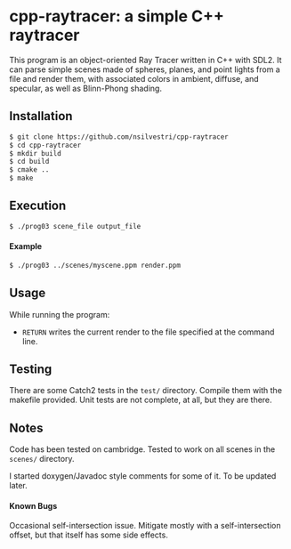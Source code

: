 # cpp-raytracer: a simple C++ raytracer

This program is an object-oriented Ray Tracer written in C++ with SDL2. It can parse simple scenes made of spheres, planes, and point lights from a file and render them, with associated colors in ambient, diffuse, and specular, as well as Blinn-Phong shading.

## Installation

```bash
$ git clone https://github.com/nsilvestri/cpp-raytracer
$ cd cpp-raytracer
$ mkdir build
$ cd build
$ cmake ..
$ make
```

## Execution
```bash
$ ./prog03 scene_file output_file
```
#### Example
```bash
$ ./prog03 ../scenes/myscene.ppm render.ppm
```

## Usage

While running the program:
* `RETURN` writes the current render to the file specified at the command line.

## Testing

There are some Catch2 tests in the `test/` directory. Compile them with the makefile provided. Unit tests are not complete, at all, but they are there.

## Notes

Code has been tested on cambridge. Tested to work on all scenes in the `scenes/` directory.

I started doxygen/Javadoc style comments for some of it. To be updated later.

#### Known Bugs

Occasional self-intersection issue. Mitigate mostly with a self-intersection offset, but that itself has some side effects.